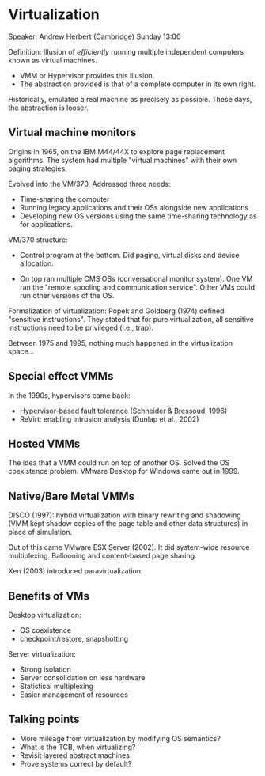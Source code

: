 Virtualization
==============

Speaker: Andrew Herbert (Cambridge)
Sunday 13:00


Definition: Illusion of *efficiently* running multiple independent computers
known as virtual machines.

- VMM or Hypervisor provides this illusion.
- The abstraction provided is that of a complete computer in its own right.

Historically, emulated a real machine as precisely as possible. These days, the
abstraction is looser.


Virtual machine monitors
------------------------

Origins in 1965, on the IBM M44/44X to explore page replacement algorithms. The
system had multiple "virtual machines" with their own paging strategies.

Evolved into the VM/370. Addressed three needs:

- Time-sharing the computer
- Running legacy applications and their OSs alongside new applications
- Developing new OS versions using the same time-sharing technology as for
  applications.

VM/370 structure:

- Control program at the bottom. Did paging, virtual disks and device allocation.

- On top ran multiple CMS OSs (conversational monitor system). One VM ran the
  "remote spooling and communication service". Other VMs could run other versions
  of the OS.

Formalization of virtualization: Popek and Goldberg (1974) defined "sensitive
instructions". They stated that for pure virtualization, all sensitive
instructions need to be privileged (i.e., trap).

Between 1975 and 1995, nothing much happened in the virtualization space...


Special effect VMMs
-------------------

In the 1990s, hypervisors came back:

- Hypervisor-based fault tolerance (Schneider & Bressoud, 1996)
- ReVirt: enabling intrusion analysis (Dunlap et al., 2002)


Hosted VMMs
-----------

The idea that a VMM could run on top of another OS. Solved the OS coexistence
problem. VMware Desktop for Windows came out in 1999.


Native/Bare Metal VMMs
----------------------

DISCO (1997): hybrid virtualization with binary rewriting and shadowing (VMM
kept shadow copies of the page table and other data structures) in place of
simulation.

Out of this came VMware ESX Server (2002). It did system-wide resource
multiplexing. Ballooning and content-based page sharing.

Xen (2003) introduced paravirtualization.


Benefits of VMs
---------------

Desktop virtualization:

- OS coexistence
- checkpoint/restore, snapshotting

Server virtualization:

- Strong isolation
- Server consolidation on less hardware
- Statistical multiplexing
- Easier management of resources


Talking points
--------------

- More mileage from virtualization by modifying OS semantics?
- What is the TCB, when virtualizing?
- Revisit layered abstract machines
- Prove systems correct by default?
